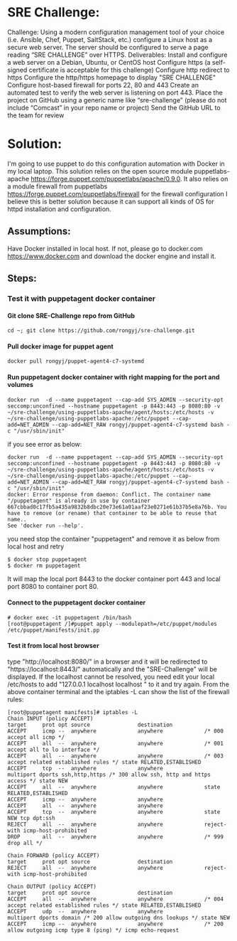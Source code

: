 # SRE Challenge:
Challenge:
Using a modern configuration management tool of your choice (i.e. Ansible, Chef, Puppet, SaltStack, etc.) configure a Linux host as a secure web server. The server should be configured to serve a page reading “SRE CHALLENGE” over HTTPS.
Deliverables:
Install and configure a web server on a Debian, Ubuntu, or CentOS host
Configure https (a self-signed certificate is acceptable for this challenge)
Configure http redirect to https
Configure the http/https homepage to display "SRE CHALLENGE"
Configure host-based firewall for ports 22, 80 and 443
Create an automated test to verify the web server is listening on port 443.
Place the project on GitHub using a generic name like “sre-challenge” (please do not include “Comcast” in your repo name or project)
Send the GitHub URL to the team for review

# Solution:
I'm going to use puppet to do this configuration automation with Docker in my local laptop. This solution relies on the open source module puppetlabs-apache https://forge.puppet.com/puppetlabs/apache/0.9.0. It also relies on a module firewall from puppetlabs https://forge.puppet.com/puppetlabs/firewall for the firewall configuration I believe this is better solution because it can support all kinds of OS for httpd installation and configuration.
## Assumptions:
Have Docker installed in local host. If not, please go to docker.com https://www.docker.com and download the docker engine and install it.

## Steps:
### Test it with puppetagent docker container
#### Git clone SRE-Challenge repo from GitHub
```
cd ~; git clone https://github.com/rongyj/sre-challenge.git
```
#### Pull docker image for puppet agent
```
docker pull rongyj/puppet-agent4-c7-systemd
```
#### Run puppetagent docker container with right mapping for the port and volumes
```
docker run  -d --name puppetagent --cap-add SYS_ADMIN --security-opt seccomp:unconfined --hostname puppetagent -p 8443:443 -p 8080:80 -v ~/sre-challenge/using-puppetlabs-apache/agent/hosts:/etc/hosts -v ~/sre-challenge/using-puppetlabs-apache:/etc/puppet --cap-add=NET_ADMIN --cap-add=NET_RAW rongyj/puppet-agent4-c7-systemd bash -c "/usr/sbin/init"
```
if you see error as below:
```
docker run  -d --name puppetagent --cap-add SYS_ADMIN --security-opt seccomp:unconfined --hostname puppetagent -p 8443:443 -p 8080:80 -v ~/sre-challenge/using-puppetlabs-apache/agent/hosts:/etc/hosts -v ~/sre-challenge/using-puppetlabs-apache:/etc/puppet --cap-add=NET_ADMIN --cap-add=NET_RAW rongyj/puppet-agent4-c7-systemd bash -c "/usr/sbin/init"
docker: Error response from daemon: Conflict. The container name "/puppetagent" is already in use by container 667cbbad0c17fb5a435a9832b8dbc20e73e61a01aaf23e0271e61b37b5e8a76b. You have to remove (or rename) that container to be able to reuse that name..
See 'docker run --help'.
```
you need stop the container "puppetagent" and remove it as below from local host and retry
```
$ docker stop puppetagent
$ docker rm puppetagent
```

It will map the local port 8443 to the docker container port 443 and local port 8080 to container port 80.
#### Connect to the puppetagent docker container
```
# docker exec -it puppetagent /bin/bash
[root@puppetagent /]#puppet apply --modulepath=/etc/puppet/modules /etc/puppet/manifests/init.pp

```
#### Test it from local host browser
type "http://localhost:8080/" in a browser and it will be redirected to "https://localhost:8443/" automatically and the "SRE-Challenge" will be displayed. If the localhost cannot be resolved, you need edit your local /etc/hosts to add "127.0.0.1 localhost localhost " to it and try again.
From the above container terminal and the iptables -L can show the list of the firewall rules:
```
[root@puppetagent manifests]# iptables -L
Chain INPUT (policy ACCEPT)
target     prot opt source               destination         
ACCEPT     icmp --  anywhere             anywhere             /* 000 accept all icmp */
ACCEPT     all  --  anywhere             anywhere             /* 001 accept all to lo interface */
ACCEPT     all  --  anywhere             anywhere             /* 003 accept related established rules */ state RELATED,ESTABLISHED
ACCEPT     tcp  --  anywhere             anywhere             multiport dports ssh,http,https /* 300 allow ssh, http and https access */ state NEW
ACCEPT     all  --  anywhere             anywhere             state RELATED,ESTABLISHED
ACCEPT     icmp --  anywhere             anywhere            
ACCEPT     all  --  anywhere             anywhere            
ACCEPT     tcp  --  anywhere             anywhere             state NEW tcp dpt:ssh
REJECT     all  --  anywhere             anywhere             reject-with icmp-host-prohibited
DROP       all  --  anywhere             anywhere             /* 999 drop all */

Chain FORWARD (policy ACCEPT)
target     prot opt source               destination         
REJECT     all  --  anywhere             anywhere             reject-with icmp-host-prohibited

Chain OUTPUT (policy ACCEPT)
target     prot opt source               destination         
ACCEPT     all  --  anywhere             anywhere             /* 004 accept related established rules */ state RELATED,ESTABLISHED
ACCEPT     udp  --  anywhere             anywhere             multiport dports domain /* 200 allow outgoing dns lookups */ state NEW
ACCEPT     icmp --  anywhere             anywhere             /* 200 allow outgoing icmp type 8 (ping) */ icmp echo-request
```
